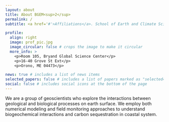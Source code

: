 ```yaml
---
layout: about
title: About BGEM<sup>2</sup>
permalink: /
subtitle: <a href='#'>Affiliations</a>. School of Earth and Climate Sciences, University of Maine.

profile:
  align: right
  image: prof_pic.jpg
  image_circular: false # crops the image to make it circular
  more_info: >
    <p>Room 105, Bryand Global Science Center</p>
    <p>16-40 Grove St Ext</p>
    <p>Orono, ME 04473</p>

news: true # includes a list of news items
selected_papers: false # includes a list of papers marked as "selected={true}"
social: false # includes social icons at the bottom of the page
---
```

We are a group of geoscientists who explore the interactions between geological and biological processes on earth surface. We employ both numerical modeling and field monitoring approaches to understand biogeochemical interactions and carbon sequestration in coastal system. 
